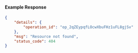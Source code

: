 <!-- Code generated for API Clients. DO NOT EDIT. -->

#### Example Response

```json
{
	"details": {
		"operation_id": "op_2qZEypqfLOcwXbuFHz1uFL8gjSv"
	},
	"msg": "Resource not found",
	"status_code": 404
}
```
